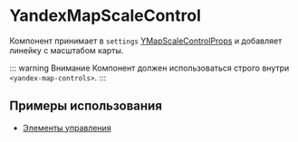 # YandexMapScaleControl

Компонент принимает
в `settings` [YMapScaleControlProps](https://yandex.ru/maps-api/docs/js-api/object/controls/measurement-elements/YMapScaleControl.html#parametry) и
добавляет линейку с масштабом карты.

::: warning Внимание
Компонент должен использоваться строго внутри `<yandex-map-controls>`.
:::

## Примеры использования

- [Элементы управления](/examples/map/controls)
